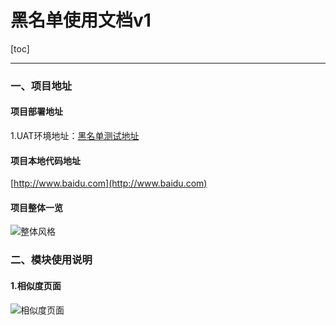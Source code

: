 # 黑名单使用文档v1
[toc]

---

### 一、项目地址

#### 项目部署地址

1.UAT环境地址：[黑名单测试地址](http://www.baidu.com)

#### 项目本地代码地址

[http://www.baidu.com](http://www.baidu.com)

#### 项目整体一览

![整体风格](http://www.baidu.com)

### 二、模块使用说明

#### 1.相似度页面

![相似度页面](http://www.baidu.com)